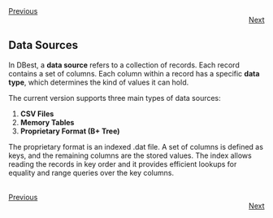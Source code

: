 <div align="left">
    <a href="./README.md">Previous</a>
</div>
<div align="right">
  <a href="./03 - working-with-CSV.md">Next</a>
</div>

## Data Sources

In DBest, a **data source** refers to a collection of records. Each record contains a set of columns. Each column within a record has a specific **data type**, which determines the kind of values it can hold. 

The current version supports three main types of data sources:

1. **CSV Files**
2. **Memory Tables**
3. **Proprietary Format (B+ Tree)**

The proprietary format is an indexed .dat file.  A set of columns is defined as keys, and the remaining columns are the stored values. The index allows reading the records in key order and it provides efficient lookups for equality and range queries over the key columns.

<br>

<div align="left">
    <a href="./README.md">Previous</a>
</div>
<div align="right">
  <a href="./03 - working-with-CSV.md">Next</a>
</div>
